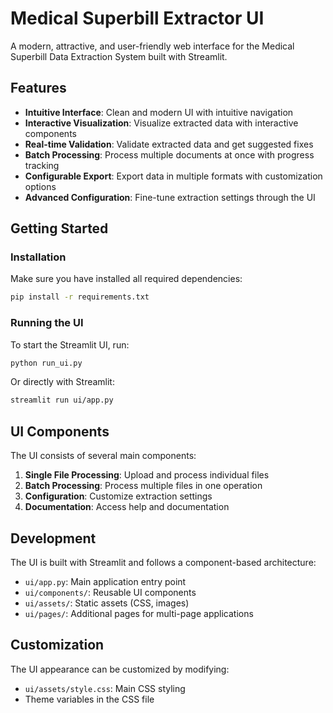 # Medical Superbill Extractor UI

A modern, attractive, and user-friendly web interface for the Medical Superbill Data Extraction System built with Streamlit.

## Features

- **Intuitive Interface**: Clean and modern UI with intuitive navigation
- **Interactive Visualization**: Visualize extracted data with interactive components
- **Real-time Validation**: Validate extracted data and get suggested fixes
- **Batch Processing**: Process multiple documents at once with progress tracking
- **Configurable Export**: Export data in multiple formats with customization options
- **Advanced Configuration**: Fine-tune extraction settings through the UI

## Getting Started

### Installation

Make sure you have installed all required dependencies:

```bash
pip install -r requirements.txt
```

### Running the UI

To start the Streamlit UI, run:

```bash
python run_ui.py
```

Or directly with Streamlit:

```bash
streamlit run ui/app.py
```

## UI Components

The UI consists of several main components:

1. **Single File Processing**: Upload and process individual files
2. **Batch Processing**: Process multiple files in one operation
3. **Configuration**: Customize extraction settings
4. **Documentation**: Access help and documentation

## Development

The UI is built with Streamlit and follows a component-based architecture:

- `ui/app.py`: Main application entry point
- `ui/components/`: Reusable UI components
- `ui/assets/`: Static assets (CSS, images)
- `ui/pages/`: Additional pages for multi-page applications

## Customization

The UI appearance can be customized by modifying:

- `ui/assets/style.css`: Main CSS styling
- Theme variables in the CSS file
